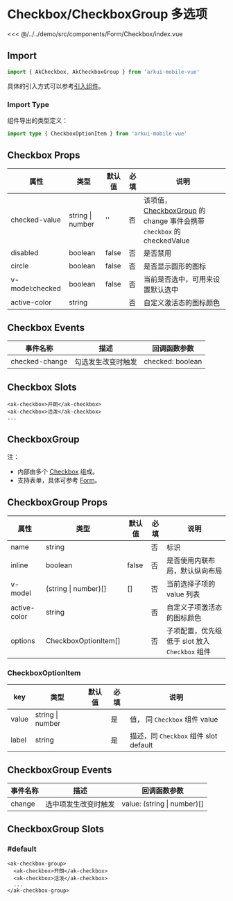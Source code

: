 # Checkbox/CheckboxGroup 多选项

<CodeDemo name="Checkbox">

<<< @/../../demo/src/components/Form/Checkbox/index.vue

</CodeDemo>

## Import

```js
import { AkCheckbox, AkCheckboxGroup } from 'arkui-mobile-vue'
```

具体的引入方式可以参考[引入组件](../guide/import.md)。

### Import Type

组件导出的类型定义：

```ts
import type { CheckboxOptionItem } from 'arkui-mobile-vue'
```

## Checkbox Props

| 属性            | 类型             | 默认值 | 必填 | 说明                                                                                                            |
| --------------- | ---------------- | ------ | ---- | --------------------------------------------------------------------------------------------------------------- |
| checked-value   | string \| number | ''     | 否   | 该项值，[CheckboxGroup](./Checkbox.md#checkboxgroup-多项选择器) 的 change 事件会携带 `checkbox` 的 checkedValue |
| disabled        | boolean          | false  | 否   | 是否禁用                                                                                                        |
| circle          | boolean          | false  | 否   | 是否显示圆形的图标                                                                                              |
| v-model:checked | boolean          | false  | 否   | 当前是否选中，可用来设置默认选中                                                                                |
| active-color    | string           |        | 否   | 自定义激活态的图标颜色                                                                                          |

## Checkbox Events

| 事件名称       | 描述               | 回调函数参数     |
| -------------- | ------------------ | ---------------- |
| checked-change | 勾选发生改变时触发 | checked: boolean |

## Checkbox Slots

```vue
<ak-checkbox>开朗</ak-checkbox>
<ak-checkbox>活泼</ak-checkbox>
...
```

## CheckboxGroup

注：

- 内部由多个 [Checkbox](./Checkbox.md#Checkbox-多选项) 组成。
- 支持表单，具体可参考 [Form](./Form.md)。

## CheckboxGroup Props

| 属性         | 类型                 | 默认值 | 必填 | 说明                                           |
| ------------ | -------------------- | ------ | ---- | ---------------------------------------------- |
| name         | string               |        | 否   | 标识                                           |
| inline       | boolean              | false  | 否   | 是否使用内联布局，默认纵向布局                 |
| v-model      | (string \| number)[] | []     | 否   | 当前选择子项的 value 列表                      |
| active-color | string               |        | 否   | 自定义子项激活态的图标颜色                     |
| options      | CheckboxOptionItem[] |        | 否   | 子项配置，优先级低于 slot 放入 `Checkbox` 组件 |

### CheckboxOptionItem

| key   | 类型             | 默认值 | 必填 | 说明                                  |
| ----- | ---------------- | ------ | ---- | ------------------------------------- |
| value | string \| number |        | 是   | 值， 同 `Checkbox` 组件 value         |
| label | string           |        | 是   | 描述，同 `Checkbox` 组件 slot default |

## CheckboxGroup Events

| 事件名称 | 描述                 | 回调函数参数                |
| -------- | -------------------- | --------------------------- |
| change   | 选中项发生改变时触发 | value: (string \| number)[] |

## CheckboxGroup Slots

### #default

```vue
<ak-checkbox-group>
  <ak-checkbox>开朗</ak-checkbox>
  <ak-checkbox>活泼</ak-checkbox>
  ...
</ak-checkbox-group>
```
